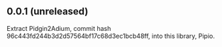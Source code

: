 ## 0.0.1 (unreleased)

Extract Pidgin2Adium, commit hash 96c443fd244b3d2d57564bf17c68d3ec1bcb48ff, into
this library, Pipio.
